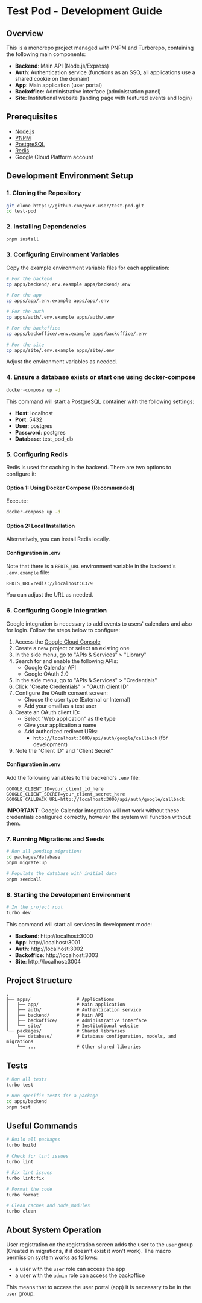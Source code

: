 # Test Pod - Development Guide

## Overview

This is a monorepo project managed with PNPM and Turborepo, containing the following main components:

- **Backend**: Main API (Node.js/Express)
- **Auth**: Authentication service (functions as an SSO, all applications use a shared cookie on the domain)
- **App**: Main application (user portal)
- **Backoffice**: Administrative interface (administration panel)
- **Site**: Institutional website (landing page with featured events and login)

## Prerequisites

- [Node.js](https://nodejs.org/)
- [PNPM](https://pnpm.io/)
- [PostgreSQL](https://www.postgresql.org/)
- [Redis](https://redis.io/)
- Google Cloud Platform account

## Development Environment Setup

### 1. Cloning the Repository

```bash
git clone https://github.com/your-user/test-pod.git
cd test-pod
```

### 2. Installing Dependencies

```bash
pnpm install
```

### 3. Configuring Environment Variables

Copy the example environment variable files for each application:

```bash
# For the backend
cp apps/backend/.env.example apps/backend/.env

# For the app
cp apps/app/.env.example apps/app/.env

# For the auth
cp apps/auth/.env.example apps/auth/.env

# For the backoffice
cp apps/backoffice/.env.example apps/backoffice/.env

# For the site
cp apps/site/.env.example apps/site/.env
```

Adjust the environment variables as needed.

### 4. Ensure a database exists or start one using docker-compose

```bash
docker-compose up -d
```

This command will start a PostgreSQL container with the following settings:

- **Host**: localhost
- **Port**: 5432
- **User**: postgres
- **Password**: postgres
- **Database**: test_pod_db

### 5. Configuring Redis

Redis is used for caching in the backend. There are two options to configure it:

#### Option 1: Using Docker Compose (Recommended)

Execute:

```bash
docker-compose up -d
```

#### Option 2: Local Installation

Alternatively, you can install Redis locally.

#### Configuration in .env

Note that there is a `REDIS_URL` environment variable in the backend's `.env.example` file:

```
REDIS_URL=redis://localhost:6379
```

You can adjust the URL as needed.

### 6. Configuring Google Integration

Google integration is necessary to add events to users' calendars and also for login. Follow the steps below to configure:

1. Access the [Google Cloud Console](https://console.cloud.google.com/)
2. Create a new project or select an existing one
3. In the side menu, go to "APIs & Services" > "Library"
4. Search for and enable the following APIs:
   - Google Calendar API
   - Google OAuth 2.0
5. In the side menu, go to "APIs & Services" > "Credentials"
6. Click "Create Credentials" > "OAuth client ID"
7. Configure the OAuth consent screen:
   - Choose the user type (External or Internal)
   - Add your email as a test user
8. Create an OAuth client ID:
   - Select "Web application" as the type
   - Give your application a name
   - Add authorized redirect URIs:
     - `http://localhost:3000/api/auth/google/callback` (for development)
9. Note the "Client ID" and "Client Secret"

#### Configuration in .env

Add the following variables to the backend's `.env` file:

```
GOOGLE_CLIENT_ID=your_client_id_here
GOOGLE_CLIENT_SECRET=your_client_secret_here
GOOGLE_CALLBACK_URL=http://localhost:3000/api/auth/google/callback
```

**IMPORTANT**: Google Calendar integration will not work without these credentials configured correctly, however the system will function without them.

### 7. Running Migrations and Seeds

```bash
# Run all pending migrations
cd packages/database
pnpm migrate:up

# Populate the database with initial data
pnpm seed:all
```

### 8. Starting the Development Environment

```bash
# In the project root
turbo dev
```

This command will start all services in development mode:

- **Backend**: http://localhost:3000
- **App**: http://localhost:3001
- **Auth**: http://localhost:3002
- **Backoffice**: http://localhost:3003
- **Site**: http://localhost:3004

## Project Structure

```
.
├── apps/                 # Applications
│   ├── app/              # Main application
│   ├── auth/             # Authentication service
│   ├── backend/          # Main API
│   ├── backoffice/       # Administrative interface
│   └── site/             # Institutional website
└── packages/             # Shared libraries
    ├── database/         # Database configuration, models, and migrations
    └── ...               # Other shared libraries
```

## Tests

```bash
# Run all tests
turbo test

# Run specific tests for a package
cd apps/backend
pnpm test
```

## Useful Commands

```bash
# Build all packages
turbo build

# Check for lint issues
turbo lint

# Fix lint issues
turbo lint:fix

# Format the code
turbo format

# Clean caches and node_modules
turbo clean
```

## About System Operation

User registration on the registration screen adds the user to the `user` group (Created in migrations, if it doesn't exist it won't work).
The macro permission system works as follows:

- a user with the `user` role can access the app
- a user with the `admin` role can access the backoffice

This means that to access the user portal (app) it is necessary to be in the `user` group.
